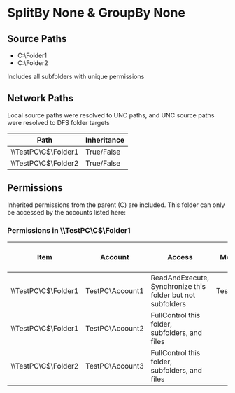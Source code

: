 # SplitBy None & GroupBy None

## Source Paths

- C:\Folder1
- C:\Folder2

Includes all subfolders with unique permissions

## Network Paths

Local source paths were resolved to UNC paths, and UNC source paths were resolved to DFS folder targets

| Path | Inheritance |
|------|-------------|
| \\\\TestPC\\C$\\Folder1 | True/False |
| \\\\TestPC\\C$\\Folder2 | True/False |

## Permissions

Inherited permissions from the parent (C) are included. This folder can only be accessed by the accounts listed here:

### Permissions in \\\\TestPC\\C$\\Folder1

| Item | Account | Access | Due to Membership In | Source of Access | Account Property 1 | Account Property 2 | etc. |
|------|--------|----------------------|------------------|------------------|------------------|------------------|------------------|
| \\\\TestPC\\C$\\Folder1 | TestPC\\Account1 | ReadAndExecute, Synchronize this folder but not subfolders | TestPC\\Group1 | Discretionary ACL | - | - | ... |
| \\\\TestPC\\C$\\Folder1 | TestPC\\Account2 | FullControl this folder, subfolders, and files | | Ownership | - | - | ... |
| \\\\TestPC\\C$\\Folder2 | TestPC\\Account3 | FullControl this folder, subfolders, and files | | Discretionary ACL | - | - | ... |
